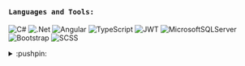 <h4 align="left"> <samp> Languages and Tools: </samp> </h4>

![C#](https://img.shields.io/badge/c%23-%23239120.svg?style=for-the-badge&logo=c-sharp&logoColor=white) ![.Net](https://img.shields.io/badge/.NET-5C2D91?style=for-the-badge&logo=.net&logoColor=white) ![Angular](https://img.shields.io/badge/-Angular-DD0031?style=for-the-badge&logo=angular&logoColor=white) ![TypeScript](https://img.shields.io/badge/TypeScript-3178C6?style=for-the-badge&logo=typescript&logoColor=white) ![JWT](https://img.shields.io/badge/JWT-black?style=for-the-badge&logo=JSON%20web%20tokens) ![MicrosoftSQLServer](https://img.shields.io/badge/Microsoft%20SQL%20Server-CC2927?style=for-the-badge&logo=microsoft%20sql%20server&logoColor=white) ![Bootstrap](https://img.shields.io/badge/bootstrap-%23563D7C.svg?style=for-the-badge&logo=bootstrap&logoColor=white) ![SCSS](https://img.shields.io/badge/_-SCSS-C6538C.svg?style=for-the-badge)

<details>
<summary> :pushpin: </summary>
<img src="https://github-readme-stats.vercel.app/api/top-langs/?username=sibeliouss&theme=dark&hide_border=false&include_all_commits=false&count_private=false&layout=compact" >
</details>



 

